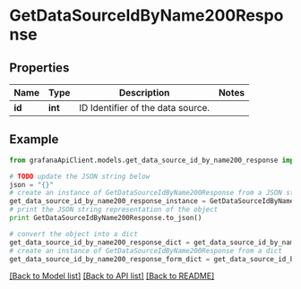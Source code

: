 # GetDataSourceIdByName200Response


## Properties
Name | Type | Description | Notes
------------ | ------------- | ------------- | -------------
**id** | **int** | ID Identifier of the data source. | 

## Example

```python
from grafanaApiClient.models.get_data_source_id_by_name200_response import GetDataSourceIdByName200Response

# TODO update the JSON string below
json = "{}"
# create an instance of GetDataSourceIdByName200Response from a JSON string
get_data_source_id_by_name200_response_instance = GetDataSourceIdByName200Response.from_json(json)
# print the JSON string representation of the object
print GetDataSourceIdByName200Response.to_json()

# convert the object into a dict
get_data_source_id_by_name200_response_dict = get_data_source_id_by_name200_response_instance.to_dict()
# create an instance of GetDataSourceIdByName200Response from a dict
get_data_source_id_by_name200_response_form_dict = get_data_source_id_by_name200_response.from_dict(get_data_source_id_by_name200_response_dict)
```
[[Back to Model list]](../README.md#documentation-for-models) [[Back to API list]](../README.md#documentation-for-api-endpoints) [[Back to README]](../README.md)


